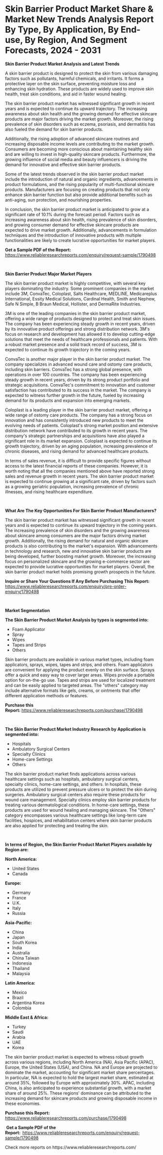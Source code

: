 <p><h1>Skin Barrier Product Market Share & Market New Trends Analysis Report By Type, By Application, By End-use, By Region, And Segment Forecasts, 2024 - 2031</h1></p><p><strong>Skin Barrier Product Market Analysis and Latest Trends</strong></p>
<p><p>A skin barrier product is designed to protect the skin from various damaging factors such as pollutants, harmful chemicals, and irritants. It forms a protective layer on the skin surface, preventing moisture loss and enhancing skin hydration. These products are widely used to improve skin health, treat skin conditions, and aid in faster wound healing.</p><p>The skin barrier product market has witnessed significant growth in recent years and is expected to continue its upward trajectory. The increasing awareness about skin health and the growing demand for effective skincare products are major factors driving the market growth. Moreover, the rising prevalence of skin disorders such as eczema, psoriasis, and dermatitis has also fueled the demand for skin barrier products.</p><p>Additionally, the rising adoption of advanced skincare routines and increasing disposable income levels are contributing to the market growth. Consumers are becoming more conscious about maintaining healthy skin and are willing to invest in high-quality skincare products. Furthermore, the growing influence of social media and beauty influencers is driving the demand for innovative and effective skin barrier products.</p><p>Some of the latest trends observed in the skin barrier product market include the introduction of natural and organic ingredients, advancements in product formulations, and the rising popularity of multi-functional skincare products. Manufacturers are focusing on creating products that not only enhance skin barrier function but also provide additional benefits such as anti-aging, sun protection, and nourishing properties.</p><p>In conclusion, the skin barrier product market is anticipated to grow at a significant rate of 10.1% during the forecast period. Factors such as increasing awareness about skin health, rising prevalence of skin disorders, and growing consumer demand for effective skincare products are expected to drive market growth. Additionally, advancements in formulation techniques and the introduction of innovative products with multiple functionalities are likely to create lucrative opportunities for market players.</p></p>
<p><strong>Get a Sample PDF of the Report:&nbsp;</strong> <a href="https://www.reliableresearchreports.com/enquiry/request-sample/1790498">https://www.reliableresearchreports.com/enquiry/request-sample/1790498</a></p>
<p>&nbsp;</p>
<p><strong>Skin Barrier Product Major Market Players</strong></p>
<p><p>The skin barrier product market is highly competitive, with several key players dominating the industry. Some prominent companies in the market include 3M, ConvaTec, Coloplast, Salts Healthcare, MEDLINE, Medicareplus International, Essity Medical Solutions, Cardinal Health, Smith and Nephew, Safe N Simple, B Braun Medical, Hollister, and DermaRite Industries.</p><p>3M is one of the leading companies in the skin barrier product market, offering a wide range of products designed to protect and treat skin issues. The company has been experiencing steady growth in recent years, driven by its innovative product offerings and strong distribution network. 3M's focus on research and development has allowed it to develop cutting-edge solutions that meet the needs of healthcare professionals and patients. With a robust market presence and a solid track record of success, 3M is expected to continue its growth trajectory in the coming years.</p><p>ConvaTec is another major player in the skin barrier product market. The company specializes in advanced wound care and ostomy care products, including skin barriers. ConvaTec has a strong global presence, with operations in over 100 countries. The company has been experiencing steady growth in recent years, driven by its strong product portfolio and strategic acquisitions. ConvaTec's commitment to innovation and customer satisfaction has contributed to its success in the market. The company is expected to witness further growth in the future, fueled by increasing demand for its products and expansion into emerging markets.</p><p>Coloplast is a leading player in the skin barrier product market, offering a wide range of ostomy care products. The company has a strong focus on innovation and has consistently introduced new products to meet the evolving needs of patients. Coloplast's strong market position and extensive distribution network have contributed to its growth in recent years. The company's strategic partnerships and acquisitions have also played a significant role in its market expansion. Coloplast is expected to continue its growth trajectory, driven by an aging population, increasing prevalence of chronic diseases, and rising demand for advanced healthcare products.</p><p>In terms of sales revenue, it is difficult to provide specific figures without access to the latest financial reports of these companies. However, it is worth noting that all the companies mentioned above have reported strong sales and revenue growth in recent years. The skin barrier product market is expected to continue growing at a significant rate, driven by factors such as a growing geriatric population, increasing prevalence of chronic illnesses, and rising healthcare expenditure.</p></p>
<p>&nbsp;</p>
<p><strong>What Are The Key Opportunities For Skin Barrier Product Manufacturers?</strong></p>
<p><p>The skin barrier product market has witnessed significant growth in recent years and is expected to continue its upward trajectory in the coming years. The increasing prevalence of skin disorders and the growing awareness about skincare among consumers are the major factors driving market growth. Additionally, the rising demand for natural and organic skincare products is also contributing to the market's expansion. With advancements in technology and research, new and innovative skin barrier products are being developed, further boosting market growth. Moreover, the increasing focus on personalized skincare and the growing e-commerce sector are expected to provide lucrative opportunities for market players. Overall, the skin barrier product market holds promising growth prospects in the future.</p></p>
<p><strong>Inquire or Share Your Questions If Any Before Purchasing This Report:</strong> <a href="https://www.reliableresearchreports.com/enquiry/pre-order-enquiry/1790498">https://www.reliableresearchreports.com/enquiry/pre-order-enquiry/1790498</a></p>
<p>&nbsp;</p>
<p><strong>Market Segmentation</strong></p>
<p><strong>The Skin Barrier Product Market Analysis by types is segmented into:</strong></p>
<p><ul><li>Foam Applicator</li><li>Spray</li><li>Wipes</li><li>Tapes and Strips</li><li>Others</li></ul></p>
<p><p>Skin barrier products are available in various market types, including foam applicators, sprays, wipes, tapes and strips, and others. Foam applicators are convenient for applying the product evenly on the skin surface. Sprays offer a quick and easy way to cover larger areas. Wipes provide a portable option for on-the-go use. Tapes and strips are used for localized treatment and can be easily applied to targeted areas. The "others" category may include alternative formats like gels, creams, or ointments that offer different application methods or features.</p></p>
<p><strong>Purchase this Report:&nbsp;</strong><a href="https://www.reliableresearchreports.com/purchase/1790498">https://www.reliableresearchreports.com/purchase/1790498</a></p>
<p>&nbsp;</p>
<p><strong>The Skin Barrier Product Market Industry Research by Application is segmented into:</strong></p>
<p><ul><li>Hospitals</li><li>Ambulatory Surgical Centers</li><li>Specialty Clinics</li><li>Home-care Settings</li><li>Others</li></ul></p>
<p><p>The skin barrier product market finds applications across various healthcare settings such as hospitals, ambulatory surgical centers, specialty clinics, home-care settings, and others. In hospitals, these products are utilized to prevent pressure ulcers or to protect the skin during surgeries. Ambulatory surgical centers also require these products for wound care management. Specialty clinics employ skin barrier products for treating various dermatological conditions. In home-care settings, these products are used for wound healing and managing skincare. The "Others" category encompasses various healthcare settings like long-term care facilities, hospices, and rehabilitation centers where skin barrier products are also applied for protecting and treating the skin.</p></p>
<p>&nbsp;</p>
<p><strong>In terms of Region, the Skin Barrier Product Market Players available by Region are:</strong></p>
<p>
    <p> <strong> North America: </strong>
        <ul>
            <li>United States</li>
            <li>Canada</li>
        </ul>
        </p> 
    <p> <strong> Europe: </strong>
        <ul>
            <li>Germany</li>
            <li>France</li>
            <li>U.K.</li>
            <li>Italy</li>
            <li>Russia</li>
        </ul>
        </p> 
    <p> <strong> Asia-Pacific: </strong>
        <ul>
            <li>China</li>
            <li>Japan</li>
            <li>South Korea</li>
            <li>India</li>
            <li>Australia</li>
            <li>China Taiwan</li>
            <li>Indonesia</li>
            <li>Thailand</li>
            <li>Malaysia</li>
        </ul>
        </p> 
    <p> <strong> Latin America: </strong>
        <ul>
            <li>Mexico</li>
            <li>Brazil</li>
            <li>Argentina Korea</li>
            <li>Colombia</li>
        </ul>
        </p> 
    <p> <strong> Middle East & Africa: </strong>
        <ul>
            <li>Turkey</li>
            <li>Saudi</li>
            <li>Arabia</li>
            <li>UAE</li>
            <li>Korea</li>
        </ul>
    </p>
    </p>
<p><p>The skin barrier product market is expected to witness robust growth across various regions, including North America (NA), Asia Pacific (APAC), Europe, the United States (USA), and China. NA and Europe are projected to dominate the market, accounting for significant market share percentages. In particular, NA is expected to hold the largest market share, estimated at around 35%, followed by Europe with approximately 30%. APAC, including China, is also anticipated to experience substantial growth, with a market share of around 25%. These regions' dominance can be attributed to the increasing demand for skincare products and growing disposable income in these economies.</p></p>
<p><strong>Purchase this Report: </strong><a href="https://www.reliableresearchreports.com/purchase/1790498">https://www.reliableresearchreports.com/purchase/1790498</a></p>
<p>&nbsp;<strong>Get a Sample PDF of the Report:&nbsp;&nbsp;</strong><a href="https://www.reliableresearchreports.com/enquiry/request-sample/1790498">https://www.reliableresearchreports.com/enquiry/request-sample/1790498</a></p>
<p><strong></strong></p>
<p>Check more reports on https://www.reliableresearchreports.com/</p>